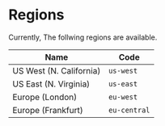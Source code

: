 # Regions

Currently, The follwing regions are available.

| Name	                  | Code         |
|-------------------------|--------------|
| US West (N. California)	| `us-west`    |
| US East (N. Virginia)	  | `us-east`    |
| Europe (London)		      | `eu-west`    |
| Europe (Frankfurt)		  | `eu-central` |
